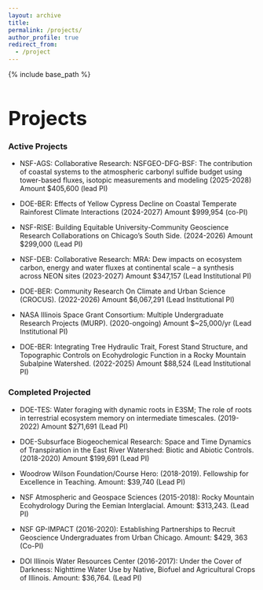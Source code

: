 ```yaml
---
layout: archive
title:
permalink: /projects/
author_profile: true
redirect_from:
  - /project
---
```


{% include base_path %}

<h1 style="font-size: 40px; font-weight: bold; margin-bottom: 0.5em;">Projects</h1>

### Active Projects
* NSF-AGS: Collaborative Research: NSFGEO-DFG-BSF: The contribution of coastal systems to the atmospheric carbonyl sulfide budget using tower-based fluxes, isotopic measurements and modeling (2025-2028) Amount $405,600 (lead PI)

* DOE-BER: Effects of Yellow Cypress Decline on Coastal Temperate Rainforest Climate Interactions (2024-2027) Amount $999,954 (co-PI)

* NSF-RISE: Building Equitable University-Community Geoscience Research Collaborations on Chicago’s South Side. (2024-2026) Amount $299,000 (Lead PI)
  
* NSF-DEB: Collaborative Research: MRA: Dew impacts on ecosystem carbon, energy and water fluxes at continental scale – a synthesis across NEON sites
(2023-2027) Amount $347,157 (Lead Institutional PI)

* DOE-BER: Community Research On Climate and Urban Science (CROCUS). (2022-2026) Amount $6,067,291 (Lead Institutional PI)
  
* NASA Illinois Space Grant Consortium: Multiple Undergraduate Research Projects (MURP). (2020-ongoing) Amount $~25,000/yr (Lead Institutional PI)
  
* DOE-BER: Integrating Tree Hydraulic Trait, Forest Stand Structure, and Topographic Controls on Ecohydrologic Function in a Rocky Mountain Subalpine Watershed. (2022-2025) Amount $88,524 (Lead Institutional PI)
  

### Completed Projected
* DOE-TES: Water foraging with dynamic roots in E3SM; The role of roots in terrestrial ecosystem memory on intermediate timescales. (2019-2022) Amount $271,691 (Lead PI)
  
* DOE-Subsurface Biogeochemical Research: Space and Time Dynamics of Transpiration in the East River Watershed: Biotic and Abiotic Controls. (2018-2020) Amount $199,691 (Lead PI)
  
* Woodrow Wilson Foundation/Course Hero: (2018-2019). Fellowship for Excellence in Teaching.  Amount: $39,740 (Lead PI)
  
* NSF Atmospheric and Geospace Sciences (2015-2018): Rocky Mountain Ecohydrology During the Eemian Interglacial. Amount: $313,243. (Lead PI)
  
* NSF GP-IMPACT (2016-2020): Establishing Partnerships to Recruit Geoscience Undergraduates from Urban Chicago. Amount: $429, 363 (Co-PI)
  
* DOI Illinois Water Resources Center (2016-2017):  Under the Cover of Darkness: Nighttime Water Use by Native, Biofuel and Agricultural Crops of Illinois.  Amount: $36,764. (Lead PI)
